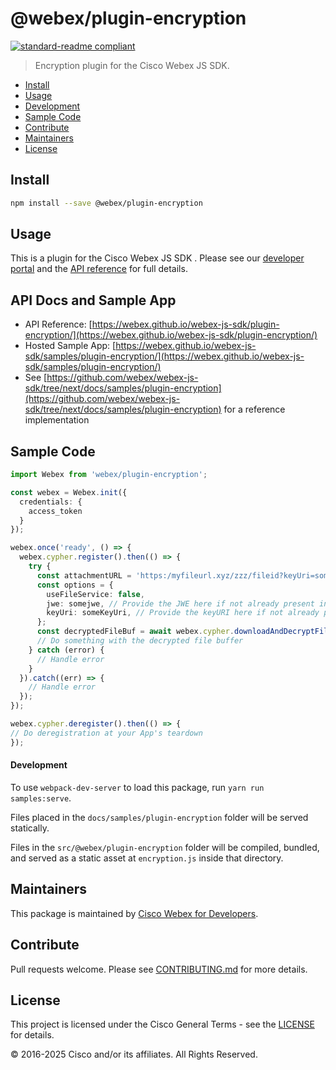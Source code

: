 # @webex/plugin-encryption

[![standard-readme compliant](https://img.shields.io/badge/readme%20style-standard-brightgreen.svg?style=flat-square)](https://github.com/RichardLitt/standard-readme)

> Encryption plugin for the Cisco Webex JS SDK.

- [Install](#install)
- [Usage](#usage)
- [Development](#development)
- [Sample Code](#sample-code)
- [Contribute](#contribute)
- [Maintainers](#maintainers)
- [License](#license)

## Install

```bash
npm install --save @webex/plugin-encryption
```

## Usage

This is a plugin for the Cisco Webex JS SDK . Please see our [developer portal](https://developer.webex.com/) and the [API reference](https://webex.github.io/webex-js-sdk/plugin-encryption/) for full details.

## API Docs and Sample App

- API Reference: [https://webex.github.io/webex-js-sdk/plugin-encryption/](https://webex.github.io/webex-js-sdk/plugin-encryption/)
- Hosted Sample App: [https://webex.github.io/webex-js-sdk/samples/plugin-encryption/](https://webex.github.io/webex-js-sdk/samples/plugin-encryption/)
- See [https://github.com/webex/webex-js-sdk/tree/next/docs/samples/plugin-encryption](https://github.com/webex/webex-js-sdk/tree/next/docs/samples/plugin-encryption) for a reference implementation

## Sample Code

```typescript
import Webex from 'webex/plugin-encryption';

const webex = Webex.init({
  credentials: {
    access_token
  }
});

webex.once('ready', () => {
  webex.cypher.register().then(() => {
    try {
      const attachmentURL = 'https:/myfileurl.xyz/zzz/fileid?keyUri=somekeyuri&JWE=somejwe';
      const options = {
        useFileService: false,
        jwe: somejwe, // Provide the JWE here if not already present in the attachmentURL
        keyUri: someKeyUri, // Provide the keyURI here if not already present in the attachmentURL
      };
      const decryptedFileBuf = await webex.cypher.downloadAndDecryptFile(attachmentURL, options);
      // Do something with the decrypted file buffer
    } catch (error) {
      // Handle error
    }
  }).catch((err) => {
    // Handle error
  });
});

webex.cypher.deregister().then(() => {
// Do deregistration at your App's teardown
});
```

#### Development

To use `webpack-dev-server` to load this package, run `yarn run samples:serve`.

Files placed in the `docs/samples/plugin-encryption` folder will be served statically.

Files in the `src/@webex/plugin-encryption` folder will be compiled, bundled, and served as a static asset at `encryption.js` inside that directory.

## Maintainers

This package is maintained by [Cisco Webex for Developers](https://developer.webex.com/).

## Contribute

Pull requests welcome. Please see [CONTRIBUTING.md](https://github.com/webex/webex-js-sdk/blob/next/CONTRIBUTING.md) for more details.

## License

This project is licensed under the Cisco General Terms - see the [LICENSE](https://github.com/webex/webex-js-sdk/blob/next/LICENSE.md) for details.

© 2016-2025 Cisco and/or its affiliates. All Rights Reserved.
